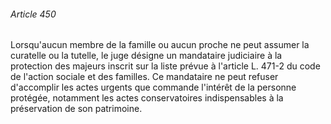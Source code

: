 ###### Article 450

Lorsqu'aucun membre de la famille ou aucun proche ne peut assumer la curatelle ou la tutelle, le juge désigne un mandataire judiciaire à la protection des majeurs inscrit sur la liste prévue à l'article L. 471-2 du code de l'action sociale et des familles. Ce mandataire ne peut refuser d'accomplir les actes urgents que commande l'intérêt de la personne protégée, notamment les actes conservatoires indispensables à la préservation de son patrimoine.

